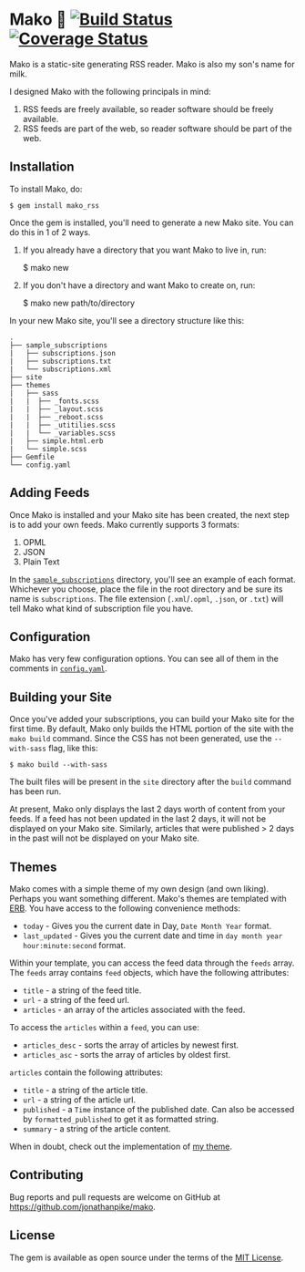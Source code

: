 # Mako 🥛 [![Build Status](https://travis-ci.org/jonathanpike/mako.svg?branch=master)](https://travis-ci.org/jonathanpike/mako) [![Coverage Status](https://coveralls.io/repos/github/jonathanpike/mako/badge.svg?branch=master)](https://coveralls.io/github/jonathanpike/mako?branch=master)

Mako is a static-site generating RSS reader.  Mako is also my son's name for
milk.

I designed Mako with the following principals in mind: 

1. RSS feeds are freely available, so reader software should be freely
   available.
2. RSS feeds are part of the web, so reader software should be part of the web.

## Installation

To install Mako, do:

    $ gem install mako_rss

Once the gem is installed, you'll need to generate a new Mako site.  You can do
this in 1 of 2 ways.  

1. If you already have a directory that you want Mako to live in, run: 

    $ mako new

2. If you don't have a directory and want Mako to create on, run: 

    $ mako new path/to/directory

In your new Mako site, you'll see a directory structure like this: 

```
.
├── sample_subscriptions
|   ├── subscriptions.json
|   ├── subscriptions.txt
|   └── subscriptions.xml
├── site
├── themes
|   ├── sass
|   |  ├── _fonts.scss
|   |  ├── _layout.scss
|   |  ├── _reboot.scss
|   |  ├── _utitilies.scss
|   |  └── _variables.scss
|   ├── simple.html.erb
|   └── simple.scss
├── Gemfile
└── config.yaml
```

## Adding Feeds

Once Mako is installed and your Mako site has been created, the next step is to
add your own feeds.  Mako currently supports 3 formats: 

1. OPML
2. JSON 
3. Plain Text

In the [`sample_subscriptions`](/lib/templates/sample_subscriptions) directory, you'll see an example of each format.
Whichever you choose, place the file in the root directory and be sure its name
is `subscriptions`.  The file extension (`.xml`/`.opml`, `.json`, or `.txt`)
will tell Mako what kind of subscription file you have.

## Configuration

Mako has very few configuration options.  You can see all of them in the
comments in [`config.yaml`](/lib/templates/config.yaml). 

## Building your Site

Once you've added your subscriptions, you can build your Mako site for the first
time.  By default, Mako only builds the HTML portion of the site with the `mako
build` command.  Since the CSS has not been generated, use the `--with-sass`
flag, like this: 

    $ mako build --with-sass

The built files will be present in the `site` directory after the `build`
command has been run. 

At present, Mako only displays the last 2 days worth of content from your feeds.
If a feed has not been updated in the last 2 days, it will not be displayed on
your Mako site. Similarly, articles that were published > 2 days in the past
will not be displayed on your Mako site. 

## Themes 

Mako comes with a simple theme of my own design (and own liking).  Perhaps you
want something different.  Mako's themes are templated with
[ERB](https://ruby-doc.org/stdlib-2.4.1/libdoc/erb/rdoc/ERB.html).  You have
access to the following convenience methods: 
  - `today` - Gives you the current date in Day, `Date Month Year` format.
  - `last_updated` - Gives you the current date and time in `day month year
  hour:minute:second` format.

Within your template, you can access the feed data through the `feeds` array.
The `feeds` array contains `feed` objects, which have the following attributes: 
  - `title` - a string of the feed title.
  - `url` - a string of the feed url.
  - `articles` - an array of the articles associated with the feed.

To access the `articles` within a `feed`, you can use:
  - `articles_desc` - sorts the array of articles by newest first.
  - `articles_asc` - sorts the array of articles by oldest first.

`articles` contain the following attributes: 
  - `title` - a string of the article title.
  - `url` - a string of the article url.
  - `published` - a `Time` instance of the published date. Can also be accessed
    by `formatted_published` to get it as formatted string.
  - `summary` - a string of the article content.

When in doubt, check out the implementation of [my
theme](/lib/templates/themese/simple.html.erb).

## Contributing

Bug reports and pull requests are welcome on GitHub at https://github.com/jonathanpike/mako.

## License

The gem is available as open source under the terms of the [MIT License](http://opensource.org/licenses/MIT).

